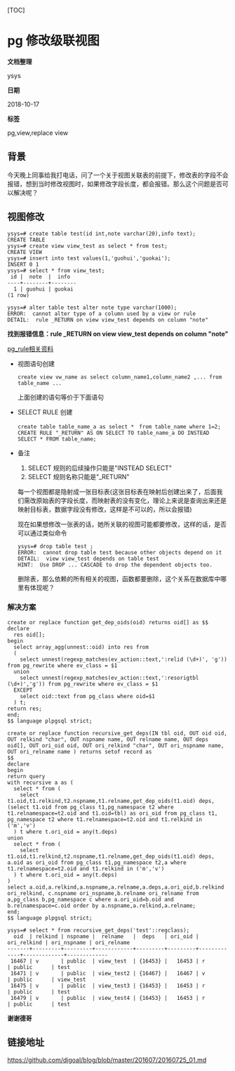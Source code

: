 [TOC]

# pg 修改级联视图

**文档整理**

ysys

**日期**

2018-10-17

**标签**

pg,view,replace view



## 背景

​	今天晚上同事给我打电话，问了一个关于视图关联表的前提下，修改表的字段不会报错，想到当时修改视图时，如果修改字段长度，都会报错。那么这个问题是否可以解决呢？



## 视图修改



```
ysys=# create table test(id int,note varchar(20),info text);
CREATE TABLE
ysys=# create view view_test as select * from test;
CREATE VIEW
ysys=# insert into test values(1,'guohui','guokai');
INSERT 0 1
ysys=# select * from view_test;
 id |  note  |  info  
----+--------+--------
  1 | guohui | guokai
(1 row)

ysys=# alter table test alter note type varchar(1000);
ERROR:  cannot alter type of a column used by a view or rule
DETAIL:  rule _RETURN on view view_test depends on column "note"
```

**找到报错信息：rule _RETURN on view view_test depends on column "note"**

[pg_rule相关资料](../20180627/pg_rule.md)

- 视图语句创建

  ```
  create view vw_name as select column_name1,column_name2 ,... from table_name ...
  ```

  上面创建的语句等价于下面语句

- SELECT RULE 创建

  ```
  create table table_name_a as select *　from table_name where 1=2;
  CREATE RULE "_RETURN" AS ON SELECT TO table_name_a DO INSTEAD SELECT * FROM table_name;
  ```

- 备注

  1. SELECT 规则的后续操作只能是"INSTEAD SELECT"
  2. SELECT 规则名称只能是"_RETURN"

  每一个视图都是隐射成一张目标表(这张目标表在映射后创建出来了，后面我们需改原始表的字段长度，而映射表的没有变化，理论上来说是查询出来还是映射目标表，数据字段没有修改，这样是不可以的，所以会报错)

  现在如果想修改一张表的话，她所关联的视图可能都要修改，这样的话，是否可以通过类似命令

  ```
  ysys=# drop table test ;
  ERROR:  cannot drop table test because other objects depend on it
  DETAIL:  view view_test depends on table test
  HINT:  Use DROP ... CASCADE to drop the dependent objects too.
  ```

  删除表，那么依赖的所有相关的视图，函数都要删除，这个关系在数据库中哪里有体现呢？



### 解决方案







```
create or replace function get_dep_oids(oid) returns oid[] as $$
declare
  res oid[];
begin
  select array_agg(unnest::oid) into res from 
  (
    select unnest(regexp_matches(ev_action::text,':relid (\d+)', 'g')) from pg_rewrite where ev_class = $1 
  union 
    select unnest(regexp_matches(ev_action::text,':resorigtbl (\d+)','g')) from pg_rewrite where ev_class = $1 
  EXCEPT 
    select oid::text from pg_class where oid=$1 
  ) t;
return res;
end;
$$ language plpgsql strict;
```



```
create or replace function recursive_get_deps(IN tbl oid, OUT oid oid, OUT relkind "char", OUT nspname name, OUT relname name, OUT deps oid[], OUT ori_oid oid, OUT ori_relkind "char", OUT ori_nspname name, OUT ori_relname name ) returns setof record as
$$
declare
begin
return query 
with recursive a as (
  select * from (
    select t1.oid,t1.relkind,t2.nspname,t1.relname,get_dep_oids(t1.oid) deps,(select t1.oid from pg_class t1,pg_namespace t2 where t1.relnamespace=t2.oid and t1.oid=tbl) as ori_oid from pg_class t1, pg_namespace t2 where t1.relnamespace=t2.oid and t1.relkind in ('m','v')
  ) t where t.ori_oid = any(t.deps)
union 
  select * from (
    select t1.oid,t1.relkind,t2.nspname,t1.relname,get_dep_oids(t1.oid) deps, a.oid as ori_oid from pg_class t1,pg_namespace t2,a where t1.relnamespace=t2.oid and t1.relkind in ('m','v')
  ) t where t.ori_oid = any(t.deps)
)
select a.oid,a.relkind,a.nspname,a.relname,a.deps,a.ori_oid,b.relkind ori_relkind, c.nspname ori_nspname,b.relname ori_relname from a,pg_class b,pg_namespace c where a.ori_oid=b.oid and b.relnamespace=c.oid order by a.nspname,a.relkind,a.relname;
end;
$$ language plpgsql strict;
```



```
ysys=# select * from recursive_get_deps('test'::regclass);
  oid  | relkind | nspname |  relname   |  deps   | ori_oid | ori_relkind | ori_nspname | ori_relname 
-------+---------+---------+------------+---------+---------+-------------+-------------+-------------
 16467 | v       | public  | view_test  | {16453} |   16453 | r           | public      | test
 16471 | v       | public  | view_test2 | {16467} |   16467 | v           | public      | view_test
 16475 | v       | public  | view_test3 | {16453} |   16453 | r           | public      | test
 16479 | v       | public  | view_test4 | {16453} |   16453 | r           | public      | test
```









**谢谢德哥**



## 链接地址

https://github.com/digoal/blog/blob/master/201607/20160725_01.md